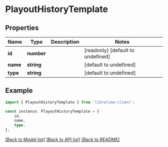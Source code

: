 # PlayoutHistoryTemplate


## Properties

Name | Type | Description | Notes
------------ | ------------- | ------------- | -------------
**id** | **number** |  | [readonly] [default to undefined]
**name** | **string** |  | [default to undefined]
**type** | **string** |  | [default to undefined]

## Example

```typescript
import { PlayoutHistoryTemplate } from 'libretime-client';

const instance: PlayoutHistoryTemplate = {
    id,
    name,
    type,
};
```

[[Back to Model list]](../README.md#documentation-for-models) [[Back to API list]](../README.md#documentation-for-api-endpoints) [[Back to README]](../README.md)
